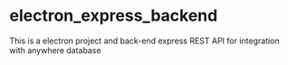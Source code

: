 # electron_express_backend
This is a electron project and back-end express REST API for integration with anywhere database
